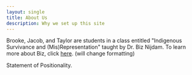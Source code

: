 ```yaml
---
layout: single
title: About Us
description: Why we set up this site
---
```


Brooke, Jacob, and Taylor are students in a class entitled "Indigenous Survivance and (Mis)Representation" taught by Dr. Biz Nijdam. To learn more about Biz, click [here](https://cenes.ubc.ca/profile/biz-nijdam/). (will change formatting)

Statement of Positionality. 


